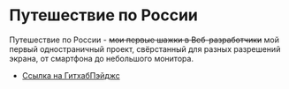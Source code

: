 # Путешествие по России
Путешествие по России - ~~мои первые шажки в Веб-разработчики~~ мой первый одностраничный проект,
свёрстанный для разных разрешений экрана, от смартфона до небольшого монитора.

* [Ссылка на ГитхабПэйджс](https://iamkda-q.github.io/russian-travel/)

